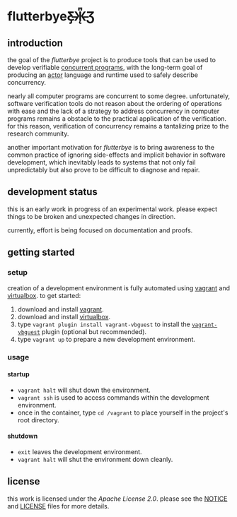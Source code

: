 flutterbyeƸ̵̡Ӝ̵̨̄Ʒ
=============

introduction
------------

the goal of the *flutterbye* project is to produce tools that can be used to develop verifiable [concurrent programs](https://en.wikipedia.org/wiki/Concurrent_computing), with the long-term goal of producing an [actor](https://en.wikipedia.org/wiki/Actor_model) language and runtime used to safely describe concurrency.

nearly all computer programs are concurrent to some degree. unfortunately, software verification tools do not reason about the ordering of operations with ease and the lack of a strategy to address concurrency in computer programs remains a obstacle to the practical application of the verification. for this reason, verification of concurrency remains a tantalizing prize to the research community.

another important motivation for *flutterbye* is to bring awareness to the common practice of ignoring side-effects and implicit behavior in software development, which inevitably leads to systems that not only fail unpredictably but also prove to be difficult to diagnose and repair.

development status
------------------

this is an early work in progress of an experimental work. please expect things to be broken and unexpected changes in direction.

currently, effort is being focused on documentation and proofs.

getting started
---------------

### setup

creation of a development environment is fully automated using [vagrant](http://vagrantup.com) and [virtualbox](http://virtualbox.org). to get started:

1. download and install [vagrant](http://vagrantup.com).
2. download and install [virtualbox](http://virtualbox.org).
3. type `vagrant plugin install vagrant-vbguest` to install the [`vagrant-vbguest`](https://github.com/dotless-de/vagrant-vbguest) plugin (optional but recommended).
4. type `vagrant up` to prepare a new development environment.

### usage

#### startup
- `vagrant halt` will shut down the environment.
- `vagrant ssh` is used to access commands within the development environment.
- once in the container, type `cd /vagrant` to place yourself in the project's root directory.

#### shutdown
- `exit` leaves the development environment.
- `vagrant halt` will shut the environment down cleanly.

license
-------

this work is licensed under the *Apache License 2.0*. please see the [NOTICE](./NOTICE) and [LICENSE](./LICENSE) files for more details.
